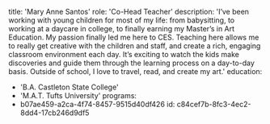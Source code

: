 title: 'Mary Anne Santos'
role: 'Co-Head Teacher'
description: 'I’ve been working with young children for most of my life: from babysitting, to working at a daycare in college, to finally earning my Master’s in Art Education. My passion finally led me here to CES. Teaching here allows me to really get creative with the children and staff, and create a rich, engaging classroom environment each day. It’s exciting to watch the kids make discoveries and guide them through the learning process on a day-to-day basis. Outside of school, I love to travel, read, and create my art.'
education:
  - 'B.A. Castleton State College'
  - 'M.A.T. Tufts University'
programs:
  - b07ae459-a2ca-4f74-8457-9515d40df426
id: c84cef7b-8fc3-4ec2-8dd4-17cb246d9df5
